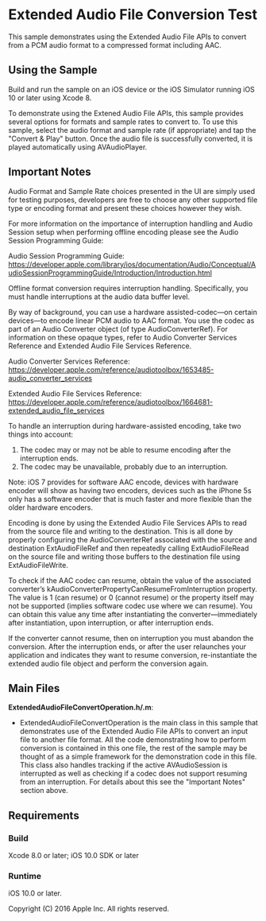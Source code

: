 # Extended Audio File Conversion Test

This sample demonstrates using the Extended Audio File APIs to convert from a PCM audio format to a compressed format including AAC.

## Using the Sample

Build and run the sample on an iOS device or the iOS Simulator running iOS 10 or later using Xcode 8.  

To demonstrate using the Extened Audio File APIs, this sample provides several options for formats and sample rates to convert to.  To use this sample, select the audio format and sample rate (if appropriate) and tap the "Convert & Play" button.  Once the audio file is successfully converted, it is played automatically using AVAudioPlayer.

## Important Notes

Audio Format and Sample Rate choices presented in the UI are simply used for testing purposes, developers are free to choose any other supported file type or encoding format and present these choices however they wish.

For more information on the importance of interruption handling and Audio Session setup when performing offline encoding please see the Audio Session Programming Guide:

Audio Session Programming Guide: <https://developer.apple.com/library/ios/documentation/Audio/Conceptual/AudioSessionProgrammingGuide/Introduction/Introduction.html> 

Offline format conversion requires interruption handling. Specifically, you must handle interruptions at the audio data buffer level.

By way of background, you can use a hardware assisted-codec—on certain devices—to encode linear PCM audio to AAC format. You use the codec as part of an Audio Converter object (of type AudioConverterRef). For information on these opaque types, refer to Audio Converter Services Reference and Extended Audio File Services Reference.

Audio Converter Services Reference: <https://developer.apple.com/reference/audiotoolbox/1653485-audio_converter_services>

Extended Audio File Services Reference: <https://developer.apple.com/reference/audiotoolbox/1664681-extended_audio_file_services>

To handle an interruption during hardware-assisted encoding, take two things into account:

1. The codec may or may not be able to resume encoding after the interruption ends.
2. The codec may be unavailable, probably due to an interruption.

Note: iOS 7 provides for software AAC encode, devices with hardware encoder will show as having two encoders, devices such as the iPhone 5s only has a software encoder that is much faster and more flexible than the older hardware encoders.

Encoding is done by using the Extended Audio File Services APIs to read from the source file and writing to the destination.  This is all done by properly configuring the AudioConverterRef associated with the source and destination ExtAudioFileRef and then repeatedly calling ExtAudioFileRead on the source file and writing those buffers to the destination file using ExtAudioFileWrite.

To check if the AAC codec can resume, obtain the value of the associated converter’s kAudioConverterPropertyCanResumeFromInterruption property.  The value is 1 (can resume) or 0 (cannot resume) or the property itself may not be supported (implies software codec use where we can resume).  You can obtain this value any time after instantiating the converter—immediately after instantiation, upon interruption, or after interruption ends.

If the converter cannot resume, then on interruption you must abandon the conversion. After the interruption ends, or after the user relaunches your application and indicates they want to resume conversion, re-instantiate the extended audio file object and perform the conversion again.

## Main Files

__ExtendedAudioFileConvertOperation.h/.m__:

- ExtendedAudioFileConvertOperation is the main class in this sample that demonstrates use of the Extended Audio File APIs to convert an input file to another file format.  All the code demonstrating how to perform conversion is contained in this one file, the rest of the sample may be thought of as a simple framework for the demonstration code in this file.  This class also handles tracking if the active AVAudioSession is interrupted as well as checking if a codec does not support resuming from an interruption.  For details about this see the "Important Notes" section above.

## Requirements

### Build

Xcode 8.0 or later; iOS 10.0 SDK or later

### Runtime

iOS 10.0 or later.

Copyright (C) 2016 Apple Inc. All rights reserved.
